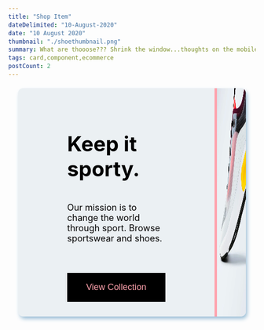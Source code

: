 ```yaml
---
title: "Shop Item"
dateDelimited: "10-August-2020"
date: "10 August 2020"
thumbnail: "./shoethumbnail.png"
summary: What are thooose??? Shrink the window...thoughts on the mobile styling?
tags: card,component,ecommerce
postCount: 2
---
```


  <div class="shoe">
    <div class="shoe-left">
      <h2 class="shoe-heading">Keep it sporty.</h2>
      <p class="shoe-desc">Our mission is to change the world through sport. Browse sportswear and shoes.</p>
      <button class="shoe-btn">View Collection</button>
    </div>
    <div class="shoe-right">
      <img class="shoe-image" src="./shoe.png" alt="shoe">
    </div>
  </div>

<style>

.shoe {
  max-width: 915px;
  max-height: 466px;
  background: #EBF0F3;
  display: flex;
  border-radius: 10px;
  margin: 20px;
  box-shadow: 3px 5px 8px -1px #8FB6D1;
  position: relative;
  color: black;
}

.shoe-left {
  display: flex;
  justify-content: center;
  flex-direction: column;
  padding: 100px;
  position: relative;
}

.shoe-heading {
  font-size: 42px;
  margin-bottom: 25px;
}

.shoe-desc {
  font-size: 18px;
  margin-bottom: 60px;
}

.shoe-btn {
  width: 200px;
  color: #FFA2AD;
  background: black;
  border: none;
  font-size: 18px;
  padding: 19px 35px;
  cursor: pointer;
}

.shoe-right {
  width: 640px;
  height: 466px;
  border-left: 5px solid #FFA2AD;
}

.shoe-right * {
  border-radius: 10px;
  height: 100%;
  border-top-left-radius: 0;
  border-bottom-left-radius: 0;
}

@media(max-width:800px) {
 .shoe-right {
   display: none;
 }


.shoe:before {
  content: '';
  position: absolute;
  top: 0;
  right: 0;
  left: 0;
  height: 100%;
  width: 100%;
  background-image: url("https://i.imgur.com/SMSWQzw.png");
  background-size: cover;
  background-repeat: no-repeat;
  background-position: center;
  border-radius: 10px;
  opacity: 0.5;
  filter: blur(1px);
  transition: all 0.3s;
}

.shoe:hover:before {
  opacity: 1;
  filter: blur(0);
}



 .shoe-left {
   padding: 30px;
 }

 .shoe-heading {
   font-size: 30px;
   line-height: 1.4;
   margin-bottom: 12px;
 }

 .shoe-desc {
   margin-bottom: 20px;
 }

}


</style>
